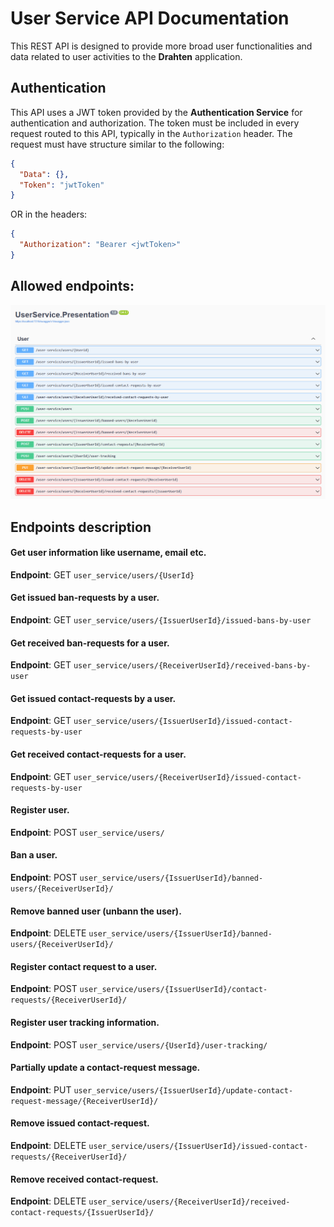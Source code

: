 # User Service API Documentation

This REST API is designed to provide more broad user functionalities and data related to user activities to the **Drahten** application.

## Authentication

This API uses a JWT token provided by the **Authentication Service** for authentication and authorization. The token must be included in every request routed to this API, typically in the ``` Authorization ``` header.
The request must have structure similar to the following:

```json
{
  "Data": {},
  "Token": "jwtToken"
}
```
OR in the headers:

```json
{
  "Authorization": "Bearer <jwtToken>"
}
```

## Allowed endpoints:

<p align="center">
  <img src="https://raw.githubusercontent.com/JivkoSp/Drahten/master/Assets/user_service_api.PNG" alt="Allowed Endpoints" width="800">
</p>

## Endpoints description

#### Get user information like username, email etc.
**Endpoint**: GET ``` user_service/users/{UserId} ```

#### Get issued ban-requests by a user.
**Endpoint**: GET ``` user_service/users/{IssuerUserId}/issued-bans-by-user ```

#### Get received ban-requests for a user.
**Endpoint**: GET ``` user_service/users/{ReceiverUserId}/received-bans-by-user ```

#### Get issued contact-requests by a user.
**Endpoint**: GET ``` user_service/users/{IssuerUserId}/issued-contact-requests-by-user ```

#### Get received contact-requests for a user.
**Endpoint**: GET ``` user_service/users/{ReceiverUserId}/issued-contact-requests-by-user ```

#### Register user.
**Endpoint**: POST ``` user_service/users/ ```

#### Ban a user.
**Endpoint**: POST ``` user_service/users/{IssuerUserId}/banned-users/{ReceiverUserId}/ ```

#### Remove banned user (unbann the user).
**Endpoint**: DELETE ``` user_service/users/{IssuerUserId}/banned-users/{ReceiverUserId}/ ```

#### Register contact request to a user.
**Endpoint**: POST ``` user_service/users/{IssuerUserId}/contact-requests/{ReceiverUserId}/ ```

#### Register user tracking information.
**Endpoint**: POST ``` user_service/users/{UserId}/user-tracking/ ```

#### Partially update a contact-request message.
**Endpoint**: PUT ``` user_service/users/{IssuerUserId}/update-contact-request-message/{ReceiverUserId}/ ```

#### Remove issued contact-request.
**Endpoint**: DELETE ``` user_service/users/{IssuerUserId}/issued-contact-requests/{ReceiverUserId}/ ```

#### Remove received contact-request.
**Endpoint**: DELETE ``` user_service/users/{ReceiverUserId}/received-contact-requests/{IssuerUserId}/ ```
